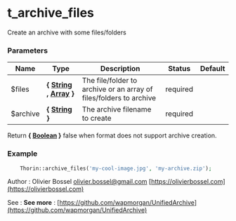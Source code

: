 # t_archive_files

Create an archive with some files/folders


### Parameters
Name  |  Type  |  Description  |  Status  |  Default
------------  |  ------------  |  ------------  |  ------------  |  ------------
$files  |  **{ [String](http://php.net/manual/en/language.types.string.php) , [Array](http://php.net/manual/en/language.types.array.php) }**  |  The file/folder to archive or an array of files/folders to archive  |  required  |
$archive  |  **{ [String](http://php.net/manual/en/language.types.string.php) }**  |  The archive filename to create  |  required  |

Return **{ [Boolean](http://php.net/manual/en/language.types.boolean.php) }** false when format does not support archive creation.

### Example
```php
	Thorin::archive_files('my-cool-image.jpg', 'my-archive.zip');
```
Author : Olivier Bossel [olivier.bossel@gmail.com](mailto:olivier.bossel@gmail.com) [https://olivierbossel.com](https://olivierbossel.com)

See : **See more** : [https://github.com/wapmorgan/UnifiedArchive](https://github.com/wapmorgan/UnifiedArchive)